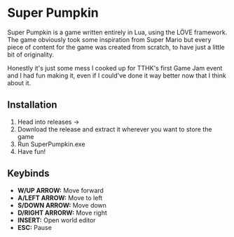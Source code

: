 # Super Pumpkin

Super Pumpkin is a game written entirely in Lua, using the LÖVE framework.
The game obviously took some inspiration from Super Mario but every piece of content for the game
was created from scratch, to have just a little bit of originality.

Honestly it's just some mess I cooked up for TTHK's first Game Jam event and I had fun making it, 
even if I could've done it way better now that I think about it.

## Installation
1. Head into releases -> <latest release>
2. Download the release and extract it wherever you want to store the game
3. Run SuperPumpkin.exe
4. Have fun!

## Keybinds
- **W/UP ARROW:** Move forward
- **A/LEFT ARROW:** Move to left
- **S/DOWN ARROW:** Move down
- **D/RIGHT ARRORW:** Move right
- **INSERT:** Open world editor
- **ESC:** Pause
